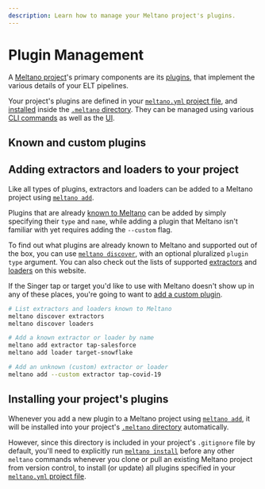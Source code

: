 ```yaml
---
description: Learn how to manage your Meltano project's plugins.
---
```


# Plugin Management

A [Meltano project](/docs/project.html)'s primary components are its [plugins](/docs/plugins.html),
that implement the various details of your ELT pipelines.

Your project's plugins are defined in your [`meltano.yml` project file](/docs/project.html#meltano-yml-project-file), and [installed](#installing-your-project-s-plugins) inside the [`.meltano` directory](/docs/project.html#meltano-directory).
They can be managed using various [CLI commands](/docs/command-line-interface.html) as well as the [UI](/docs/command-line-interface.html#ui).

## Known and custom plugins

## Adding extractors and loaders to your project

Like all types of plugins, extractors and loaders can be added to a Meltano project using [`meltano add`](/docs/command-line-interface.html#add).

Plugins that are already [known to Meltano](/docs/contributor-guide.html#known-plugins) can be added by simply specifying their `type` and `name`, while adding a plugin that Meltano isn't familiar with yet requires adding the `--custom` flag.

To find out what plugins are already known to Meltano and supported out of the box, you can use [`meltano discover`](/docs/command-line-interface.html#discover), with an optional pluralized `plugin type` argument.
You can also check out the lists of supported [extractors](/plugins/extractors/) and [loaders](/plugins/loaders/) on this website.

If the Singer tap or target you'd like to use with Meltano doesn't show up in any of these places, you're going to want to [add a custom plugin](/docs/command-line-interface.html#how-to-use-custom-plugins).

```bash
# List extractors and loaders known to Meltano
meltano discover extractors
meltano discover loaders

# Add a known extractor or loader by name
meltano add extractor tap-salesforce
meltano add loader target-snowflake

# Add an unknown (custom) extractor or loader
meltano add --custom extractor tap-covid-19
```

## Installing your project's plugins

Whenever you add a new plugin to a Meltano project using [`meltano add`](/docs/command-line-interface.html#add),
it will be installed into your project's [`.meltano` directory](/docs/project.html#meltano-directory) automatically.

However, since this directory is included in your project's `.gitignore` file
by default, you'll need to explicitly run [`meltano install`](/docs/command-line-interface.html#install)
before any other `meltano` commands whenever you clone or pull an existing Meltano project from version control,
to install (or update) all plugins specified in your [`meltano.yml` project file](/docs/project.html#meltano-yml-project-file).
